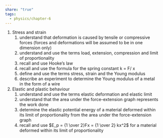 ```yaml
---
share: "true"
tags:
  - physics/chapter-6
---
```


1. Stress and strain
	1. understand that deformation is caused by tensile or compressive forces (forces and deformations will be assumed to be in one dimension only) 
	2. understand and use the terms load, extension, compression and limit of proportionality 
	3. recall and use Hooke’s law 
	4. recall and use the formula for the spring constant k = F/ x 
	5. define and use the terms stress, strain and the Young modulus 
	6. describe an experiment to determine the Young modulus of a metal in the form of a wire
2. Elastic and plastic behaviour
	1. understand and use the terms elastic deformation and elastic limit
	2. understand that the area under the force-extension graph represents the work done
	3. determine the elastic potential energy of a material deformed within its limit of proportionality from the area under the force-extension graph
	4. recall and use $E_p = {1 \over 2}Fx = {1 \over 2} kx^2$ for a material deformed within its limit of proportionality

